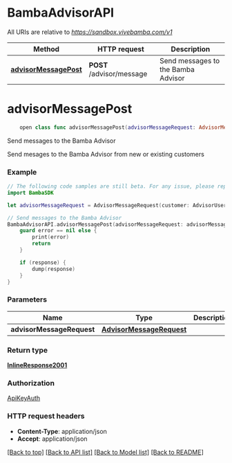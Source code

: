 # BambaAdvisorAPI

All URIs are relative to *https://sandbox.vivebamba.com/v1*

Method | HTTP request | Description
------------- | ------------- | -------------
[**advisorMessagePost**](BambaAdvisorAPI.md#advisormessagepost) | **POST** /advisor/message | Send messages to the Bamba Advisor


# **advisorMessagePost**
```swift
    open class func advisorMessagePost(advisorMessageRequest: AdvisorMessageRequest? = nil, completion: @escaping (_ data: InlineResponse2001?, _ error: Error?) -> Void)
```

Send messages to the Bamba Advisor

Send mesages to the Bamba Advisor from new or existing customers

### Example 
```swift
// The following code samples are still beta. For any issue, please report via http://github.com/OpenAPITools/openapi-generator/issues/new
import BambaSDK

let advisorMessageRequest = AdvisorMessageRequest(customer: AdvisorUser(name: "name_example", lastName: "lastName_example", cellphone: "cellphone_example", uuid: "uuid_example"), message: Message(type: "type_example", message: "message_example")) // AdvisorMessageRequest |  (optional)

// Send messages to the Bamba Advisor
BambaAdvisorAPI.advisorMessagePost(advisorMessageRequest: advisorMessageRequest) { (response, error) in
    guard error == nil else {
        print(error)
        return
    }

    if (response) {
        dump(response)
    }
}
```

### Parameters

Name | Type | Description  | Notes
------------- | ------------- | ------------- | -------------
 **advisorMessageRequest** | [**AdvisorMessageRequest**](AdvisorMessageRequest.md) |  | [optional] 

### Return type

[**InlineResponse2001**](InlineResponse2001.md)

### Authorization

[ApiKeyAuth](../README.md#ApiKeyAuth)

### HTTP request headers

 - **Content-Type**: application/json
 - **Accept**: application/json

[[Back to top]](#) [[Back to API list]](../README.md#documentation-for-api-endpoints) [[Back to Model list]](../README.md#documentation-for-models) [[Back to README]](../README.md)


